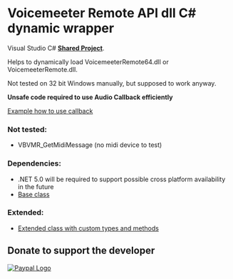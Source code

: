 # Voicemeeter Remote API dll C# dynamic wrapper
 Visual Studio C# [**Shared Project**](https://github.com/A-tG/Voicemeeter-Remote-API-dll-dynamic-wrapper/wiki/Useful-Info#how-to-useadd-a-visual-studio-shared-project).
 
 Helps to dynamically load VoicemeeterRemote64.dll or VoicemeeterRemote.dll.
 
 Not tested on 32 bit Windows manually, but supposed to work anyway.
 
 **Unsafe code required to use Audio Callback efficiently**

 [Example how to use callback](https://github.com/A-tG/Voicemeeter-AudioCallback-Simple-Example/blob/main/Voicemeeter%20Audio%20Callback%20Simple%20Example/Program.cs)

 ### Not tested:
 * VBVMR_GetMidiMessage (no midi device to test)
 
 ### Dependencies:
 * .NET 5.0 will be required to support possible cross platform availability in the future
 * [Base class](https://github.com/A-tG/Dynamic-wrapper-for-unmanaged-dll)
 
 ### Extended:
 * [Extended class with custom types and methods](https://github.com/A-tG/voicemeeter-remote-api-extended)

## Donate to support the developer
[![Paypal Logo](https://www.paypalobjects.com/webstatic/paypalme/images/pp_logo_small.png)](https://www.paypal.me/atgDeveloperMusician/5)
